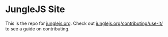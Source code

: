 # JungleJS Site

This is the repo for [junglejs.org](https://junglejs.org). Check out [junglejs.org/contributing/use-it/](https://junglejs.org/contributing/use-it/) to see a guide on contributing.
